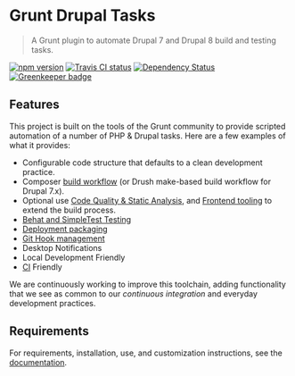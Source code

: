 # Grunt Drupal Tasks

> A Grunt plugin to automate Drupal 7 and Drupal 8 build and testing tasks.

[![npm version](https://badge.fury.io/js/grunt-drupal-tasks.svg)](https://www.npmjs.com/package/grunt-drupal-tasks)
[![Travis CI status](https://travis-ci.org/phase2/grunt-drupal-tasks.svg?branch=master)](https://travis-ci.org/phase2/grunt-drupal-tasks)
[![Dependency Status](https://david-dm.org/phase2/grunt-drupal-tasks.svg)](https://david-dm.org/phase2/grunt-drupal-tasks)
[![Greenkeeper badge](https://badges.greenkeeper.io/phase2/grunt-drupal-tasks.svg)](https://greenkeeper.io/)

## Features

This project is built on the tools of the Grunt community to provide scripted
automation of a number of PHP & Drupal tasks. Here are a few examples of what it
provides:

* Configurable code structure that defaults to a clean development practice.
* Composer [build workflow](docs/10_BUILD.md)
  (or Drush make-based build workflow for Drupal 7.x).
* Optional use [Code Quality & Static Analysis](docs/20_QUALITY.md),
  and [Frontend tooling](docs/30_FRONTEND.md)
  to extend the build process.
* [Behat and SimpleTest Testing](docs/40_TESTING.md)
* [Deployment packaging](docs/60_PACKAGE.md)
* [Git Hook management](docs/70_GIT_INTEGRATION.md)
* Desktop Notifications
* Local Development Friendly
* [CI](docs/80_CI.md) Friendly

We are continuously working to improve this toolchain, adding functionality that
we see as common to our _continuous integration_ and everyday development
practices.

## Requirements

For requirements, installation, use, and customization instructions, see the [documentation](https://phase2.github.io/grunt-drupal-tasks).

